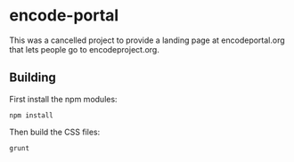 # encode-portal

This was a cancelled project to provide a landing page at encodeportal.org that lets people go to encodeproject.org.

## Building

First install the npm modules:

```
npm install
```

Then build the CSS files:

```
grunt
```
